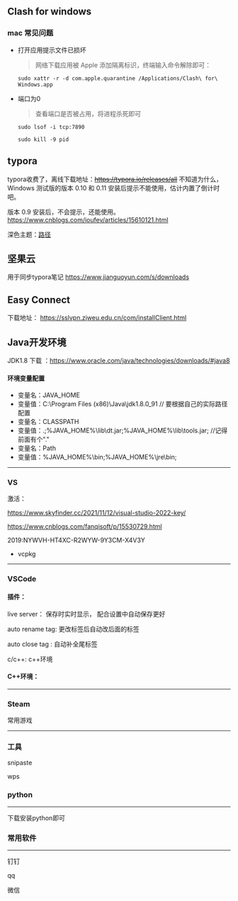 ## Clash for windows
### mac 常见问题
* 打开应用提示文件已损坏
  > 网络下载应用被 Apple 添加隔离标识，终端输入命令解除即可：
  
  `sudo xattr -r -d com.apple.quarantine /Applications/Clash\ for\ Windows.app`
* 端口为0
  > 查看端口是否被占用，将进程杀死即可

  `sudo lsof -i tcp:7890`
  
  `sudo kill -9 pid`
## typora

typora收费了，离线下载地址：~~https://typora.io/releases/all~~
不知道为什么，Windows 测试版的版本 0.10 和 0.11 安装后提示不能使用，估计内置了倒计时吧。


版本 0.9 安装后，不会提示，还能使用。
https://www.cnblogs.com/ioufev/articles/15610121.html

深色主题：[路径](./dark.css)
## 坚果云
用于同步typora笔记
https://www.jianguoyun.com/s/downloads

## Easy Connect
下载地址： https://sslvpn.zjweu.edu.cn/com/installClient.html

## Java开发环境
JDK1.8 下载 ：https://www.oracle.com/java/technologies/downloads/#java8
#### 环境变量配置
* 变量名：JAVA_HOME
* 变量值：C:\Program Files (x86)\Java\jdk1.8.0_91        // 要根据自己的实际路径配置
* 变量名：CLASSPATH
* 变量值：.;%JAVA_HOME%\lib\dt.jar;%JAVA_HOME%\lib\tools.jar;         //记得前面有个"."
* 变量名：Path
* 变量值：%JAVA_HOME%\bin;%JAVA_HOME%\jre\bin;

---

### VS

激活：

https://www.skyfinder.cc/2021/11/12/visual-studio-2022-key/

https://www.cnblogs.com/fanqisoft/p/15530729.html

2019:NYWVH-HT4XC-R2WYW-9Y3CM-X4V3Y

* vcpkg

---

### VSCode

#### 插件：

live server： 保存时实时显示， 配合设置中自动保存更好

auto rename tag: 更改标签后自动改后面的标签

auto close tag : 自动补全尾标签

c/c++: c++环境

#### C++环境：



---

### Steam

常用游戏

---

### 工具

snipaste

wps

### python

---

下载安装python即可

### 常用软件

---

钉钉

qq

微信



